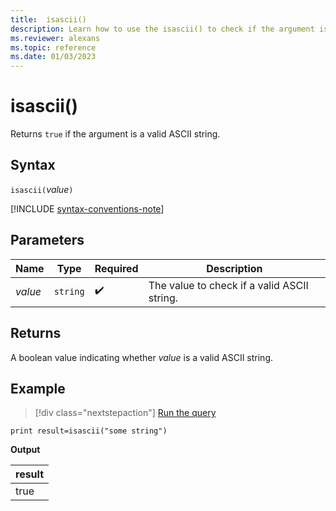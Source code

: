 ```yaml
---
title:  isascii()
description: Learn how to use the isascii() to check if the argument is a valid ascii string.
ms.reviewer: alexans
ms.topic: reference
ms.date: 01/03/2023
---
```

# isascii()

Returns `true` if the argument is a valid ASCII string.

## Syntax

`isascii(`*value*`)`

[!INCLUDE [syntax-conventions-note](../../includes/syntax-conventions-note.md)]

## Parameters

| Name | Type | Required | Description |
| -- | -- | -- | -- |
|*value*| `string` | :heavy_check_mark:| The value to check if a valid ASCII string.|

## Returns

A boolean value indicating whether *value* is a valid ASCII string.

## Example

> [!div class="nextstepaction"]
> <a href="https://dataexplorer.azure.com/clusters/help/databases/Samples?query=H4sIAAAAAAAAAysoyswrUShKLS7NKbHNLE4sTs7M1FAqzs9NVSguAcqlK2kCAIfayAkjAAAA" target="_blank">Run the query</a>

```kusto
print result=isascii("some string")
```

**Output**

|result|
|--|
|true|
